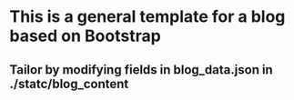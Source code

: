 # This is a general template for a blog based on Bootstrap

## Tailor by modifying fields in blog_data.json in ./statc/blog_content


